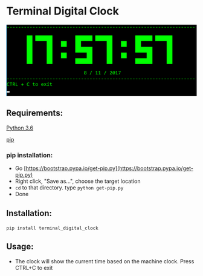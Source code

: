# Terminal Digital Clock

![clock](https://github.com/PizzaPat/Terminal_Digital_Clock/blob/master/screenshots/clock.png)

## Requirements:
[Python 3.6](https://www.python.org/downloads/release/python-361/)

[pip](https://bootstrap.pypa.io/get-pip.py)

### pip installation:
- Go [https://bootstrap.pypa.io/get-pip.py](https://bootstrap.pypa.io/get-pip.py)
- Right click, "Save as...", choose the target location
- ```cd``` to that directory. type ```python get-pip.py```
- Done


## Installation:
```pip install terminal_digital_clock```

## Usage:
- The clock will show the current time based on the machine clock. Press CTRL+C to exit
